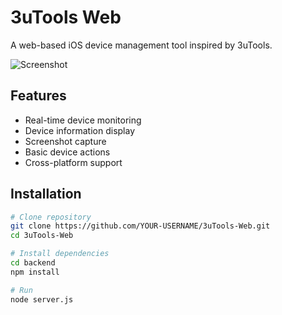 # 3uTools Web

A web-based iOS device management tool inspired by 3uTools.

![Screenshot](screenshot.png)

## Features
- Real-time device monitoring
- Device information display
- Screenshot capture
- Basic device actions
- Cross-platform support

## Installation
```bash
# Clone repository
git clone https://github.com/YOUR-USERNAME/3uTools-Web.git
cd 3uTools-Web

# Install dependencies
cd backend
npm install

# Run
node server.js
